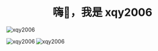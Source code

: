 <h1 align="center">嗨👋，我是 xqy2006</h1>
<p align="left"> <img src="https://komarev.com/ghpvc/?username=xqy2006&label=Profile%20views&color=0e75b6&style=flat" alt="xqy2006" /> </p>





<p><img align="left" src="https://github-readme-stats.vercel.app/api/top-langs?username=xqy2006&show_icons=true&locale=cn&layout=compact" alt="xqy2006" /> </p>

<p> <img align="center" src="https://github-readme-stats.vercel.app/api?username=xqy2006&show_icons=true&locale=cn" alt="xqy2006" /> </p>
